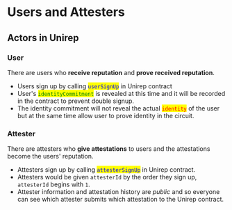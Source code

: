 # Users and Attesters

## Actors in Unirep

### User

There are users who **receive reputation** and **prove received reputation**.

* Users sign up by calling <mark style="color:blue;">`userSignUp`</mark> in Unirep contract
* User's <mark style="color:green;">`identityCommitment`</mark> is revealed at this time and it will be recorded in the contract to prevent double signup.
* The identity commitment will not reveal the actual <mark style="color:red;">`identity`</mark> of the user but at the same time allow user to prove identity in the circuit.

### Attester

There are attesters who **give attestations** to users and the attestations become the users' reputation.

* Attesters sign up by calling <mark style="color:blue;">`attesterSignUp`</mark> in Unirep contract.
* Attesters would be given `attesterId` by the order they sign up, `attesterId` begins with `1`.
* Attester information and attestation history are _public_ and so everyone can see which attester submits which attestation to the Unirep contract.
